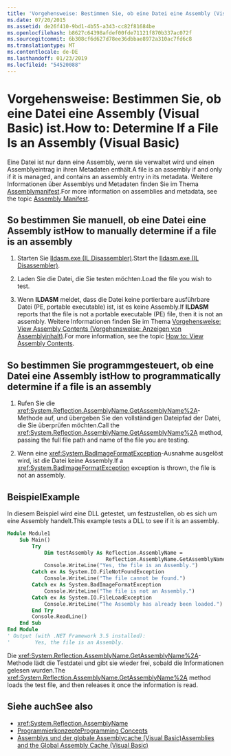 ```yaml
---
title: 'Vorgehensweise: Bestimmen Sie, ob eine Datei eine Assembly (Visual Basic) ist.'
ms.date: 07/20/2015
ms.assetid: de26f410-9bd1-4b55-a343-cc82f81684be
ms.openlocfilehash: b8627c64398afdef00fde71121f870b337ac072f
ms.sourcegitcommit: 6b308cf6d627d78ee36dbbae8972a310ac7fd6c8
ms.translationtype: MT
ms.contentlocale: de-DE
ms.lasthandoff: 01/23/2019
ms.locfileid: "54520088"
---
```

# <a name="how-to-determine-if-a-file-is-an-assembly-visual-basic"></a><span data-ttu-id="a90c0-102">Vorgehensweise: Bestimmen Sie, ob eine Datei eine Assembly (Visual Basic) ist.</span><span class="sxs-lookup"><span data-stu-id="a90c0-102">How to: Determine If a File Is an Assembly (Visual Basic)</span></span>
<span data-ttu-id="a90c0-103">Eine Datei ist nur dann eine Assembly, wenn sie verwaltet wird und einen Assemblyeintrag in ihren Metadaten enthält.</span><span class="sxs-lookup"><span data-stu-id="a90c0-103">A file is an assembly if and only if it is managed, and contains an assembly entry in its metadata.</span></span> <span data-ttu-id="a90c0-104">Weitere Informationen über Assemblys und Metadaten finden Sie im Thema [Assemblymanifest](../../../../framework/app-domains/assembly-manifest.md).</span><span class="sxs-lookup"><span data-stu-id="a90c0-104">For more information on assemblies and metadata, see the topic [Assembly Manifest](../../../../framework/app-domains/assembly-manifest.md).</span></span>  
  
## <a name="how-to-manually-determine-if-a-file-is-an-assembly"></a><span data-ttu-id="a90c0-105">So bestimmen Sie manuell, ob eine Datei eine Assembly ist</span><span class="sxs-lookup"><span data-stu-id="a90c0-105">How to manually determine if a file is an assembly</span></span>  
  
1.  <span data-ttu-id="a90c0-106">Starten Sie [Ildasm.exe (IL Disassembler)](../../../../framework/tools/ildasm-exe-il-disassembler.md).</span><span class="sxs-lookup"><span data-stu-id="a90c0-106">Start the [Ildasm.exe (IL Disassembler)](../../../../framework/tools/ildasm-exe-il-disassembler.md).</span></span>  
  
2.  <span data-ttu-id="a90c0-107">Laden Sie die Datei, die Sie testen möchten.</span><span class="sxs-lookup"><span data-stu-id="a90c0-107">Load the file you wish to test.</span></span>  
  
3.  <span data-ttu-id="a90c0-108">Wenn **ILDASM** meldet, dass die Datei keine portierbare ausführbare Datei (PE, portable executable) ist, ist es keine Assembly.</span><span class="sxs-lookup"><span data-stu-id="a90c0-108">If **ILDASM** reports that the file is not a portable executable (PE) file, then it is not an assembly.</span></span> <span data-ttu-id="a90c0-109">Weitere Informationen finden Sie im Thema [Vorgehensweise: View Assembly Contents (Vorgehensweise: Anzeigen von Assemblyinhalt)](../../../../framework/app-domains/how-to-view-assembly-contents.md).</span><span class="sxs-lookup"><span data-stu-id="a90c0-109">For more information, see the topic [How to: View Assembly Contents](../../../../framework/app-domains/how-to-view-assembly-contents.md).</span></span>  
  
## <a name="how-to-programmatically-determine-if-a-file-is-an-assembly"></a><span data-ttu-id="a90c0-110">So bestimmen Sie programmgesteuert, ob eine Datei eine Assembly ist</span><span class="sxs-lookup"><span data-stu-id="a90c0-110">How to programmatically determine if a file is an assembly</span></span>  
  
1.  <span data-ttu-id="a90c0-111">Rufen Sie die <xref:System.Reflection.AssemblyName.GetAssemblyName%2A>-Methode auf, und übergeben Sie den vollständigen Dateipfad der Datei, die Sie überprüfen möchten.</span><span class="sxs-lookup"><span data-stu-id="a90c0-111">Call the <xref:System.Reflection.AssemblyName.GetAssemblyName%2A> method, passing the full file path and name of the file you are testing.</span></span>  
  
2.  <span data-ttu-id="a90c0-112">Wenn eine <xref:System.BadImageFormatException>-Ausnahme ausgelöst wird, ist die Datei keine Assembly.</span><span class="sxs-lookup"><span data-stu-id="a90c0-112">If a <xref:System.BadImageFormatException> exception is thrown, the file is not an assembly.</span></span>  
  
## <a name="example"></a><span data-ttu-id="a90c0-113">Beispiel</span><span class="sxs-lookup"><span data-stu-id="a90c0-113">Example</span></span>  
 <span data-ttu-id="a90c0-114">In diesem Beispiel wird eine DLL getestet, um festzustellen, ob es sich um eine Assembly handelt.</span><span class="sxs-lookup"><span data-stu-id="a90c0-114">This example tests a DLL to see if it is an assembly.</span></span>  
  
```vb  
Module Module1  
    Sub Main()  
        Try  
            Dim testAssembly As Reflection.AssemblyName =  
                                Reflection.AssemblyName.GetAssemblyName("C:\Windows\Microsoft.NET\Framework\v3.5\System.Net.dll")  
            Console.WriteLine("Yes, the file is an Assembly.")  
        Catch ex As System.IO.FileNotFoundException  
            Console.WriteLine("The file cannot be found.")  
        Catch ex As System.BadImageFormatException  
            Console.WriteLine("The file is not an Assembly.")  
        Catch ex As System.IO.FileLoadException  
            Console.WriteLine("The Assembly has already been loaded.")  
        End Try  
        Console.ReadLine()  
    End Sub  
End Module  
' Output (with .NET Framework 3.5 installed):  
'        Yes, the file is an Assembly.  
```
  
 <span data-ttu-id="a90c0-115">Die <xref:System.Reflection.AssemblyName.GetAssemblyName%2A>-Methode lädt die Testdatei und gibt sie wieder frei, sobald die Informationen gelesen wurden.</span><span class="sxs-lookup"><span data-stu-id="a90c0-115">The <xref:System.Reflection.AssemblyName.GetAssemblyName%2A> method loads the test file, and then releases it once the information is read.</span></span>  
  
## <a name="see-also"></a><span data-ttu-id="a90c0-116">Siehe auch</span><span class="sxs-lookup"><span data-stu-id="a90c0-116">See also</span></span>

- <xref:System.Reflection.AssemblyName>
- [<span data-ttu-id="a90c0-117">Programmierkonzepte</span><span class="sxs-lookup"><span data-stu-id="a90c0-117">Programming Concepts</span></span>](../../../../visual-basic/programming-guide/concepts/index.md)
- [<span data-ttu-id="a90c0-118">Assemblys und der globale Assemblycache (Visual Basic)</span><span class="sxs-lookup"><span data-stu-id="a90c0-118">Assemblies and the Global Assembly Cache (Visual Basic)</span></span>](index.md)
